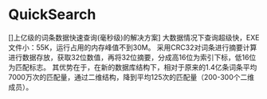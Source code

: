 # QuickSearch
[]上亿级的词条数据快速查询(毫秒级)的解决方案]
大数据情况下查询超级快，EXE文件小：55K，运行占用的内存峰值不到30M。
采用CRC32对词条进行摘要计算进行数据存放，获取32位数值，再将32位摘要，分成高16位为索引下标，低16位为匹配标志。
其优势在于，在新的数据库结构下，相对于原来的1.4亿条词条平均7000万次的匹配量，通过二维结构，降到平均125次的匹配量（200-300个二维成员）。

